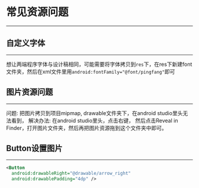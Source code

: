 # 常见资源问题
***

## 自定义字体
***
想让两端程序字体与设计稿相同，可能需要将字体拷贝到`res`下，在res下新建font文件夹，然后在xml文件里用`android:fontFamily="@font/pingfang"`即可

## 图片资源问题
***
问题: 把图片拷贝到项目mipmap, drawable文件夹下，在android studio里头无法看到，
解决办法: 在android studio里头，点击右键， 然后点击Reveal in Finder，打开图片文件夹，然后再把图片资源拖到这个文件夹中即可。

## Button设置图片
***
```xml
<Button
  android:drawableRight="@drawable/arrow_right"
  android:drawablePadding="4dp" />
```